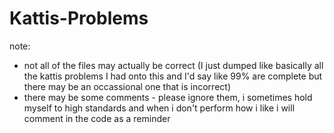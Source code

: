 # Kattis-Problems

note: 
  * not all of the files may actually be correct (I just dumped like basically all the kattis problems I had onto this and I'd say like 99% are complete but there may be an occassional one that is incorrect)
  * there may be some comments - please ignore them, i sometimes hold myself to high standards and when i don't perform how i like i will comment in the code as a reminder 
